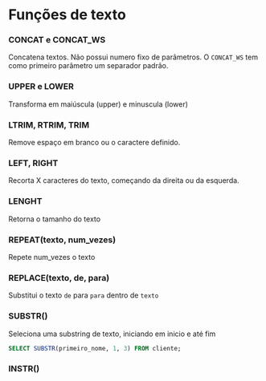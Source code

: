 # Funções de texto

### CONCAT e CONCAT_WS

Concatena textos. Não possui numero fixo de parâmetros. O `CONCAT_WS` tem como primeiro parâmetro um separador padrão.

### UPPER e LOWER
Transforma em maiúscula (upper) e minuscula (lower)

### LTRIM, RTRIM, TRIM
Remove espaço em branco ou o caractere definido.

### LEFT, RIGHT
Recorta X caracteres do texto, começando da direita ou da esquerda.

### LENGHT
Retorna o tamanho do texto

### REPEAT(texto, num_vezes)
Repete num_vezes o texto

### REPLACE(texto, de, para)
Substitui o texto `de` para `para` dentro de `texto`

### SUBSTR()
Seleciona uma substring de texto, iniciando em inicio e até fim
```sql
SELECT SUBSTR(primeiro_nome, 1, 3) FROM cliente;
```

### INSTR()

<!--stackedit_data:
eyJoaXN0b3J5IjpbMzMxMzYzOCwtMTM0MzYxMzQwMV19
-->